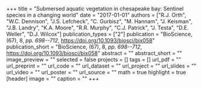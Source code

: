 +++
title = "Submersed aquatic vegetation in chesapeake bay: Sentinel species in a changing world"
date = "2017-01-01"
authors = ["R.J. Orth", "W.C. Dennison", "J.S. Lefcheck", "C. Gurbisz", "M. Hannam", "J. Keisman", "J.B. Landry", "K.A. Moore", "R.R. Murphy", "C.J. Patrick", "J. Testa", "D.E. Weller", "D.J. Wilcox"]
publication_types = ["2"]
publication = "BioScience, (67), 8, _pp. 698--712_, https://doi.org/10.1093/biosci/bix058"
publication_short = "BioScience, (67), 8, _pp. 698--712_, https://doi.org/10.1093/biosci/bix058"
abstract = ""
abstract_short = ""
image_preview = ""
selected = false
projects = []
tags = []
url_pdf = ""
url_preprint = ""
url_code = ""
url_dataset = ""
url_project = ""
url_slides = ""
url_video = ""
url_poster = ""
url_source = ""
math = true
highlight = true
[header]
image = ""
caption = ""
+++
